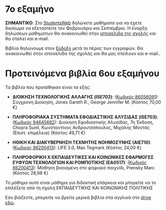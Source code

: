 # 7ο εξαμήνο

**ΣΗΜΑΝΤΙΚΟ**: Στο [StudentsWeb](https://services.uom.gr/unistudent/) δηλώνετε μαθήματα για να έχετε δικαίωμα να εξεταστείτε τον Φεβρουάριο και Σεπτέμβριο. Η έναρξη δηλώσεων μαθηματων θα ανακοινωθεί στην [ιστοσελίδα της σχολής](https://www.uom.gr/dai) και θα σταλεί και e-mail.

Βιβλία δηλώνουμε στον [Εύδοξο](https://eudoxus.gr/) μετά το πέρας των εγγραφών. Θα ανακοινωθεί στην ιστοσελίδα της σχολής και θα μας στείλουν και e-mail..

# Προτεινόμενα βιβλία 6ου εξαμήνου

Τα βιβλία που προτάθηκαν είναι τα εξής:

* **ΔΙΟΙΚΗΣΗ ΤΕΧΝΟΛΟΓΙΚΗΣ ΑΛΛΑΓΗΣ (ISE702)**:  ([Κωδικός 86056091](https://service.eudoxus.gr/search/#a/id:86056091/0)): Σύγχρονη Διοίκηση, Jones Gareth R., George Jennifer M. (Κόστος 70,00 €)

* **ΠΛΗΡΟΦΟΡΙΑΚΑ ΣΥΣΤΗΜΑΤΑ ΕΦΟΔΙΑΣΤΙΚΗΣ ΑΛΥΣΙΔΑΣ (ISE703)**:  ([Κωδικός 94645682](https://service.eudoxus.gr/search/#a/id:94645682/0)): Διοίκηση Εφοδιαστικής Αλυσίδας, 7η Έκδοση, Chopra Sunil, Κωνσταντίνος Ανδρουτσόπουλος, Μιχάλης Μαντάς (Επιστ. επιμέλεια) (Κόστος 49,71 €)

* **ΗΘΙΚΗ ΚΑΙ ΔΙΑΚΥΒΕΡΝΗΣΗ ΤΕΧΝΗΤΗΣ ΝΟΗΜΟΣΥΝΗΣ (ΑΙΕ710)**: ([Κωδικός 86200413](https://service.eudoxus.gr/search/#a/id:86200413/0)): LIFE 3.0, Max Tegmark (Κόστος 24,00 €)

* **ΠΛΗΡΟΦΟΡΙΚΗ Χ:ΕΚΠΑΙΔΕΥΤΙΚΕΣ ΚΑΙ ΚΟΙΝΩΝΙΚΕΣ ΕΦΑΡΜΟΓΕΣ ΕΥΦΥΩΝ ΤΕΧΝΟΛΟΓΙΩΝ ΚΑΙ ΡΟΜΠΟΤΙΚΗΣ (ΕΑ0517)**: ([Κωδικός 86200413](https://service.eudoxus.gr/search/#a/id:24174/0)): Μάθηση βασισμένη στο ψηφιακό παιχνίδι, Prensky Marc (Κόστος 28,98 €)

Το μάθημα αυτό είναι μάθημα για διδακτική επάρκεια και μπορείτε να το επιλέξετε από τη σχολή ΕΚΠΑΙΔΕΥΤΙΚΗΣ ΚΑΙ ΚΟΙΝΩΝΙΚΗΣ ΠΟΛΙΤΙΚΗΣ

Εάν βιάζεστε, μπορείτε να βρείτε μερικά βιβλία στα αγγλικά στο [drive εδώ](http://tiny.cc/evdo3os).

